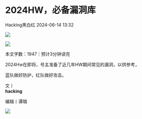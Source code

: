 #  2024HW，必备漏洞库   
 Hacking黑白红   2024-06-14 13:32  
  
![](https://mmbiz.qpic.cn/sz_mmbiz_png/rf8EhNshONQuddwL6wBveQicmGtNHDV8Wy6picRSbwaZgtzevkrbqujWsyV5ibfLxSicuyy14eY81K8VYh0r33bOzg/640?wx_fmt=png&from=appmsg "")  
  
![](https://mmbiz.qpic.cn/mmbiz_gif/vU4zibJwEqibfEf5EzGibc5U8f1qHCkCib83C54fUv6J5rmAz1p94eeVOTqUE8ZbOwVk06pvPePDOkO6KO0ZMsE0WQ/640?wx_fmt=gif&wxfrom=5&wx_lazy=1 "")  
  
本文字数：1947｜预计3分钟读完  
  
  
  
  
2024Hw在即将，号主准备了近几年HW期间常见的漏洞，以供参考，  
  
蓝队做好防护，红队做好攻击。  
  
  
  
  
  
  
文丨  
**hacking**  
  
编辑丨谭璐  
  
![](https://mmbiz.qpic.cn/sz_mmbiz_jpg/rf8EhNshONQuddwL6wBveQicmGtNHDV8WwGQDSXAECwibajQBuHstmKGMzyWAITkp2FPZ02rLKIYo758duPdTLhg/640?wx_fmt=jpeg&from=appmsg "")  
  
  
